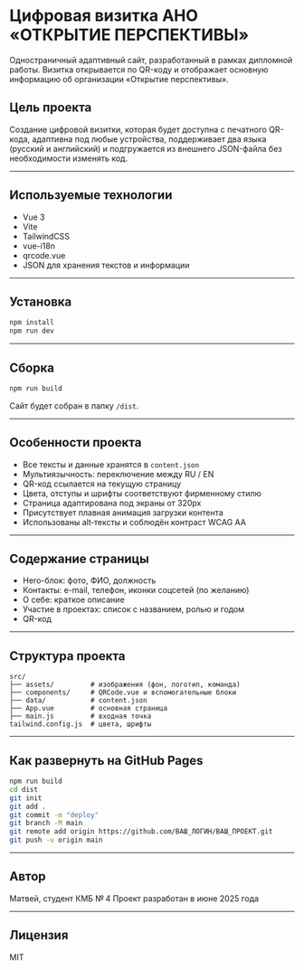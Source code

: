 # Цифровая визитка АНО «ОТКРЫТИЕ ПЕРСПЕКТИВЫ»

Одностраничный адаптивный сайт, разработанный в рамках дипломной работы. 
Визитка открывается по QR-коду и отображает основную информацию об организации
«Открытие перспективы».

## Цель проекта

Создание цифровой визитки, которая будет доступна с печатного QR-кода, 
адаптивна под любые устройства, поддерживает два языка (русский и английский) 
и подгружается из внешнего JSON-файла без необходимости изменять код.

---

## Используемые технологии

* Vue 3
* Vite
* TailwindCSS
* vue-i18n
* qrcode.vue
* JSON для хранения текстов и информации

---

## Установка

```bash
npm install
npm run dev
```

---

## Сборка

```bash
npm run build
```

Сайт будет собран в папку `/dist`.

---

## Особенности проекта

* Все тексты и данные хранятся в `content.json`
* Мультиязычность: переключение между RU / EN
* QR-код ссылается на текущую страницу
* Цвета, отступы и шрифты соответствуют фирменному стилю
* Страница адаптирована под экраны от 320px
* Присутствует плавная анимация загрузки контента
* Использованы alt‑тексты и соблюдён контраст WCAG AA

---

## Содержание страницы

* Hero-блок: фото, ФИО, должность
* Контакты: e-mail, телефон, иконки соцсетей (по желанию)
* О себе: краткое описание
* Участие в проектах: список с названием, ролью и годом
* QR-код

---

## Структура проекта

```
src/
├── assets/         # изображения (фон, логотип, команда)
├── components/     # QRCode.vue и вспомогательные блоки
├── data/           # content.json
├── App.vue         # основная страница
├── main.js         # входная точка
tailwind.config.js  # цвета, шрифты
```

---

## Как развернуть на GitHub Pages

```bash
npm run build
cd dist
git init
git add .
git commit -m "deploy"
git branch -M main
git remote add origin https://github.com/ВАШ_ЛОГИН/ВАШ_ПРОЕКТ.git
git push -u origin main
```

---

## Автор

Матвей, студент КМБ № 4
Проект разработан в июне 2025 года

---

## Лицензия

MIT
